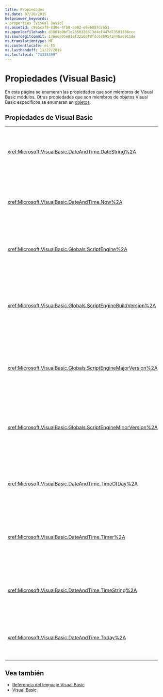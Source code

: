 ```yaml
---
title: Propiedades
ms.date: 07/20/2015
helpviewer_keywords:
- properties [Visual Basic]
ms.assetid: c995caf9-8d0e-4fb8-ae02-e9e6087d7651
ms.openlocfilehash: d3801b0bf1e2350326613d4ef447d73501386ccc
ms.sourcegitcommit: 17ee6605e01ef32506f8fdc686954244ba6911de
ms.translationtype: MT
ms.contentlocale: es-ES
ms.lasthandoff: 11/22/2019
ms.locfileid: "74335399"
---
```

# <a name="properties-visual-basic"></a>Propiedades (Visual Basic)

En esta página se enumeran las propiedades que son miembros de Visual Basic módulos. Otras propiedades que son miembros de objetos Visual Basic específicos se enumeran en [objetos](../../visual-basic/language-reference/objects/index.md).  
  
## <a name="visual-basic-properties"></a>Propiedades de Visual Basic  
  
|||  
|---|---|  
|<xref:Microsoft.VisualBasic.DateAndTime.DateString%2A>|Devuelve o establece un valor de `String` que representa la fecha actual según el sistema.|  
|<xref:Microsoft.VisualBasic.DateAndTime.Now%2A>|Devuelve un valor `Date` que contiene la fecha y hora actuales según el sistema.|  
|<xref:Microsoft.VisualBasic.Globals.ScriptEngine%2A>|Devuelve un `String` que representa el tiempo de ejecución actualmente en uso.|  
|<xref:Microsoft.VisualBasic.Globals.ScriptEngineBuildVersion%2A>|Devuelve un `Integer` que contiene el número de versión de compilación del motor en tiempo de ejecución actualmente en uso.|  
|<xref:Microsoft.VisualBasic.Globals.ScriptEngineMajorVersion%2A>|Devuelve un `Integer` que contiene el número de versión principal del Runtime actualmente en uso.|  
|<xref:Microsoft.VisualBasic.Globals.ScriptEngineMinorVersion%2A>|Devuelve un `Integer` que contiene el número de versión secundaria del tiempo de ejecución actualmente en uso.|  
|<xref:Microsoft.VisualBasic.DateAndTime.TimeOfDay%2A>|Devuelve o establece un valor de `Date` que contiene la hora actual del día según el sistema.|  
|<xref:Microsoft.VisualBasic.DateAndTime.Timer%2A>|Devuelve un valor `Double` que representa el número de segundos transcurridos desde la medianoche.|  
|<xref:Microsoft.VisualBasic.DateAndTime.TimeString%2A>|Devuelve o establece un valor de `String` que representa la hora actual del día según el sistema.|  
|<xref:Microsoft.VisualBasic.DateAndTime.Today%2A>|Devuelve o establece un valor de `Date` que contiene la fecha actual según el sistema.|  
  
## <a name="see-also"></a>Vea también

- [Referencia del lenguaje Visual Basic](../../visual-basic/language-reference/index.md)
- [Visual Basic](../../visual-basic/index.md)
